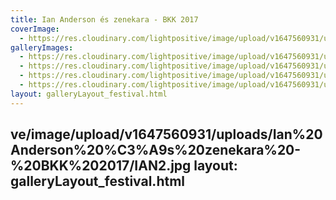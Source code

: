 ```yaml
---
title: Ian Anderson és zenekara - BKK 2017
coverImage:
  - https://res.cloudinary.com/lightpositive/image/upload/v1647560931/uploads/Ian%20Anderson%20%C3%A9s%20zenekara%20-%20BKK%202017/IAN4-1.jpg
galleryImages: 
  - https://res.cloudinary.com/lightpositive/image/upload/v1647560931/uploads/Ian%20Anderson%20%C3%A9s%20zenekara%20-%20BKK%202017/IAN1.jpg
  - https://res.cloudinary.com/lightpositive/image/upload/v1647560931/uploads/Ian%20Anderson%20%C3%A9s%20zenekara%20-%20BKK%202017/IAN.jpg
  - https://res.cloudinary.com/lightpositive/image/upload/v1647560931/uploads/Ian%20Anderson%20%C3%A9s%20zenekara%20-%20BKK%202017/IAN3.jpg
  - https://res.cloudinary.com/lightpositive/image/upload/v1647560931/uploads/Ian%20Anderson%20%C3%A9s%20zenekara%20-%20BKK%202017/IAN4-1.jpg
layout: galleryLayout_festival.html
---
```

ve/image/upload/v1647560931/uploads/Ian%20Anderson%20%C3%A9s%20zenekara%20-%20BKK%202017/IAN2.jpg
layout: galleryLayout_festival.html
---
